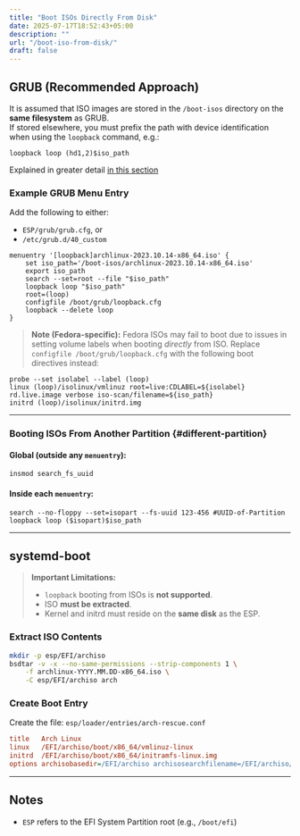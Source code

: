 ```yaml
---
title: "Boot ISOs Directly From Disk"
date: 2025-07-17T18:52:43+05:00
description: ""
url: "/boot-iso-from-disk/"
draft: false
---
```

## GRUB (Recommended Approach)

It is assumed that ISO images are stored in the `/boot-isos` directory on the **same filesystem** as GRUB.  
If stored elsewhere, you must prefix the path with device identification when using the `loopback` command, e.g.:

```grub
loopback loop (hd1,2)$iso_path
````
Explained in greater detail [in this section](#different-partition)

### Example GRUB Menu Entry

Add the following to either:

* `ESP/grub/grub.cfg`, or
* `/etc/grub.d/40_custom`

```grub
menuentry '[loopback]archlinux-2023.10.14-x86_64.iso' {
    set iso_path='/boot-isos/archlinux-2023.10.14-x86_64.iso'
    export iso_path
    search --set=root --file "$iso_path"
    loopback loop "$iso_path"
    root=(loop)
    configfile /boot/grub/loopback.cfg
    loopback --delete loop
}
```

> **Note (Fedora-specific):**
> Fedora ISOs may fail to boot due to issues in setting volume labels when booting _directly_ from ISO.
> Replace `configfile /boot/grub/loopback.cfg` with the following boot directives instead:

```grub
probe --set isolabel --label (loop)
linux (loop)/isolinux/vmlinuz root=live:CDLABEL=${isolabel} rd.live.image verbose iso-scan/filename=${iso_path}
initrd (loop)/isolinux/initrd.img
```

---

### Booting ISOs From Another Partition {#different-partition}

#### Global (outside any `menuentry`):

```grub
insmod search_fs_uuid
```

#### Inside each `menuentry`:

```grub
search --no-floppy --set=isopart --fs-uuid 123-456 #UUID-of-Partition
loopback loop ($isopart)$iso_path
```

---

## systemd-boot

> **Important Limitations:**
>
> * `loopback` booting from ISOs is **not supported**.
> * ISO **must be extracted**.
> * Kernel and initrd must reside on the **same disk** as the ESP.

### Extract ISO Contents

```bash
mkdir -p esp/EFI/archiso
bsdtar -v -x --no-same-permissions --strip-components 1 \
    -f archlinux-YYYY.MM.DD-x86_64.iso \
    -C esp/EFI/archiso arch
```

### Create Boot Entry

Create the file: `esp/loader/entries/arch-rescue.conf`

```ini
title   Arch Linux
linux   /EFI/archiso/boot/x86_64/vmlinuz-linux
initrd  /EFI/archiso/boot/x86_64/initramfs-linux.img
options archisobasedir=/EFI/archiso archisosearchfilename=/EFI/archiso/boot/x86_64/vmlinuz-linux
```

---

## Notes

* `ESP` refers to the EFI System Partition root (e.g., `/boot/efi`)
